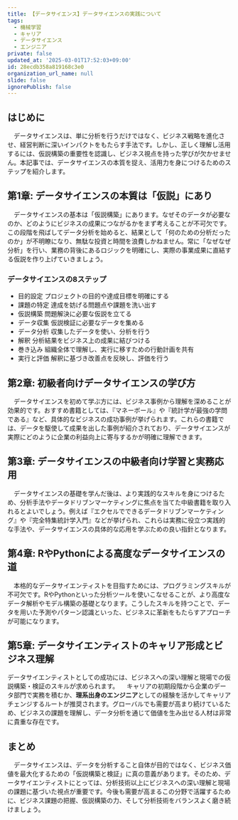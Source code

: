 ```yaml
---
title: 【データサイエンス】データサイエンスの実践について
tags:
  - 機械学習
  - キャリア
  - データサイエンス
  - エンジニア
private: false
updated_at: '2025-03-01T17:52:03+09:00'
id: 28ecdb358a819168c3e0
organization_url_name: null
slide: false
ignorePublish: false
---
```

## はじめに
　データサイエンスは、単に分析を行うだけではなく、ビジネス戦略を進化させ、経営判断に深いインパクトをもたらす手法です。しかし、正しく理解し活用するには、仮説構築の重要性を認識し、ビジネス視点を持った学びが欠かせません。本記事では、データサイエンスの本質を捉え、活用力を身につけるためのステップを紹介します。

## 第1章: データサイエンスの本質は「仮説」にあり
　データサイエンスの基本は「仮説構築」にあります。なぜそのデータが必要なのか、どのようにビジネスの成果につながるかをまず考えることが不可欠です。この段階を飛ばしてデータ分析を始めると、結果として「何のための分析だったのか」が不明瞭になり、無駄な投資と時間を浪費しかねません。常に「なぜなぜ分析」を行い、業務の背後にあるロジックを明確にし、実際の事業成果に直結する仮説を作り上げていきましょう。
### データサイエンスの8ステップ
- 目的設定
    プロジェクトの目的や達成目標を明確にする
- 課題の特定
    達成を妨げる問題点や課題を洗い出す
- 仮説構築
    問題解決に必要な仮説を立てる
- データ収集
    仮説検証に必要なデータを集める
- データ分析
    収集したデータを使い、分析を行う
- 解釈
    分析結果をビジネス上の成果に結びつける
- 巻き込み
    組織全体で理解し、実行に移すための行動計画を共有
- 実行と評価
    解釈に基づき改善点を反映し、評価を行う

## 第2章: 初級者向けデータサイエンスの学び方
　データサイエンスを初めて学ぶ方には、ビジネス事例から理解を深めることが効果的です。おすすめ書籍としては、『マネーボール』や『統計学が最強の学問である』など、具体的なビジネスの成功事例が挙げられます。これらの書籍では、データを駆使して成果を出した事例が紹介されており、データサイエンスが実際にどのように企業の利益向上に寄与するかが明確に理解できます。

## 第3章: データサイエンスの中級者向け学習と実務応用
　データサイエンスの基礎を学んだ後は、より実践的なスキルを身につけるため、分析手法やデータドリブンマーケティングに焦点を当てた中級書籍を取り入れるとよいでしょう。例えば『エクセルでできるデータドリブンマーケティング』や『完全特集統計学入門』などが挙げられ、これらは実務に役立つ実践的な手法や、データサイエンスの具体的な応用を学ぶための良い指針となります。

## 第4章: RやPythonによる高度なデータサイエンスの道
　本格的なデータサイエンティストを目指すためには、プログラミングスキルが不可欠です。RやPythonといった分析ツールを使いこなせることが、より高度なデータ解析やモデル構築の基礎となります。こうしたスキルを持つことで、データを用いた予測やパターン認識といった、ビジネスに革新をもたらすアプローチが可能になります。

## 第5章: データサイエンティストのキャリア形成とビジネス理解
データサイエンティストとしての成功には、ビジネスへの深い理解と現場での仮説構築・検証のスキルが求められます。
　キャリアの初期段階から企業のデータ部門で実務を積むか、**理系出身のエンジニア**としての経験を活かしてキャリアチェンジするルートが推奨されます。グローバルでも需要が高まり続けているため、ビジネスの課題を理解し、データ分析を通じて価値を生み出せる人材は非常に貴重な存在です。

## まとめ
　データサイエンスは、データを分析すること自体が目的ではなく、ビジネス価値を最大化するための「仮説構築と検証」に真の意義があります。そのため、データサイエンティストにとっては、分析技術以上にビジネスへの深い理解と現場の課題に基づいた視点が重要です。今後も需要が高まるこの分野で活躍するために、ビジネス課題の把握、仮説構築の力、そして分析技術をバランスよく磨き続けましょう。
